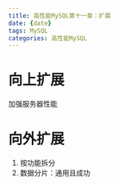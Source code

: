 ```yaml
---
title: 高性能MySQL第十一章：扩展
date: {date}
tags: MySQL
categories: 高性能MySQL
---
```

 # 向上扩展

加强服务器性能

# 向外扩展

1. 按功能拆分
2. 数据分片：通用且成功

